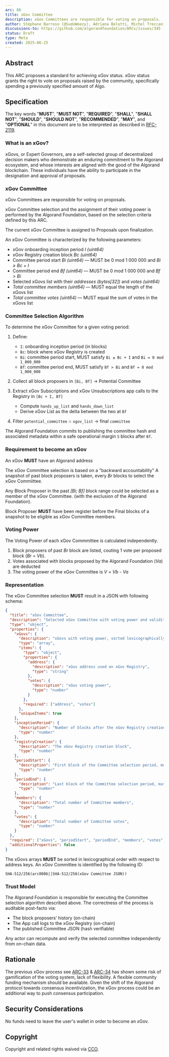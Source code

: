 ```yaml
---
arc: 86
title: xGov Committee
description: xGov Committees are responsible for voting on proposals.
author: Stéphane Barroso (@SudoWeezy), Adriana Belotti, Michel Treccani, Cosimo Bassi
discussions-to: https://github.com/algorandfoundation/ARCs/issues/345
status: Draft
type: Meta
created: 2025-06-25
---
```


## Abstract

This ARC proposes a standard for achieving xGov status. xGov status grants the right to vote on proposals raised by the community, specifically spending a previously specified amount of Algo.

## Specification

The key words "**MUST**", "**MUST NOT**", "**REQUIRED**", "**SHALL**", "**SHALL NOT**", "**SHOULD**", "**SHOULD NOT**", "**RECOMMENDED**", "**MAY**", and "**OPTIONAL**" in this document are to be interpreted as described in <a href="https://www.ietf.org/rfc/rfc2119.txt">RFC-2119</a>.

### What is an xGov?

xGovs, or Expert Governors, are a self-selected group of decentralized decision makers who demonstrate an enduring commitment to the Algorand ecosystem, and whose interests are aligned with the good of the Algorand blockchain. These individuals have the ability to participate in the designation and approval of proposals.

### xGov Committee

xGov Committees are responsible for voting on proposals.

xGov Committee selection and the assignment of their voting power is performed by the Algorand Foundation, based on the selection criteria defined by this ARC.

The current xGov Committee is assigned to Proposals upon finalization.

An xGov Committee is characterized by the following parameters:

- xGov onboarding inception period *I (uint64)*
- xGov Registry creation block *Bc (uint64)*
- Committee period start *Bi (uint64)* — MUST be 0 mod 1 000 000 and *Bi ≥ Bc + I*
- Committee period end *Bf (uint64)* — MUST be 0 mod 1 000 000 and *Bf > Bi*
- Selected xGovs list with their *addresses (bytes[32])* and *votes (uint64)*
- *Total committee members (uint64)* — MUST equal the length of the xGovs list
- *Total committee votes (uint64)* — MUST equal the sum of votes in the xGovs list

### Committee Selection Algorithm

To determine the xGov Committee for a given voting period:

1. Define:
   - `I`: onboarding inception period (in blocks)
   - `Bc`: block where xGov Registry is created
   - `Bi`: committee period start, MUST satisfy `Bi ≥ Bc + I` and `Bi = 0 mod 1_000_000`
   - `Bf`: committee period end, MUST satisfy `Bf > Bi` and `Bf = 0 mod 1_000_000`

2. Collect all block proposers in `[Bi, Bf]` → Potential Committee

3. Extract xGov Subscriptions and xGov Unsubscriptions app calls to the Registry in `[Bc + I, Bf]`
   - Compute `hands_up_list` and `hands_down_list`
   - Derive xGov List as the delta between the two at `Bf`

4. Filter `potential_committee` ∩ `xgov_list` → final `committee`

The Algorand Foundation commits to publishing the committee hash and associated metadata within a safe operational margin `S` blocks after `Bf`.

### Requirement to become an xGov

An xGov **MUST** have an Algorand address

The xGov Committee selection is based on a "backward accountability"
A snapshot of past block proposers is taken, every *Br* blocks to select the xGov Commiittee.

Any Block Proposer in the past *[Bi; Bf]* block range could be selected as a member of the xGov Committee. (with the exclusion of the Algorand Foundation).

Block Proposer **MUST** have been register before the Final blocks of a snapshot to be eligible as xGov Committee members.

### Voting Power

The Voting Power of each xGov Commmittee is calculated independently.

1. Block proposers of past *Br* block are listed, couting 1 vote per proposed block (*Br* = *Vb*).
2. Votes associated with blocks proposed by the Algorand Foundation (*Va*) are deducted
3. The voting power of the xGov Committee is *V* = *Vb* - *Va*

### Representation

The xGov Committee selection **MUST** result in a JSON with following schema:

```json
{
  "title": "xGov Committee",
  "description": "Selected xGov Committee with voting power and validity",
  "type": "object",
  "properties": {
    "xGovs": {
      "description": "xGovs with voting power, sorted lexicographically with respect to addresses",
      "type": "array",
      "items": {
        "type": "object",
        "properties": {
          "address": {
            "description": "xGov address used on xGov Registry",
            "type": "string"
          },
          "votes": {
            "description": "xGov voting power",
            "type": "number"
          }
        },
        "required": ["address", "votes"]
      },
      "uniqueItems": true
    },
    "inceptionPeriod": {
      "description": "Number of blocks after the xGov Registry creation block, reserved to the first xGov onboarding",
      "type": "number"
    },
    "registryCreation": {
      "description": "The xGov Registry creation block",
      "type": "number"
    },
    "periodStart": {
      "description": "First block of the Committee selection period, must ≡ 0 mod 1,000,000 and greater than registryCreation + inceptionPeriod",
      "type": "number"
    },
    "periodEnd": {
      "description": "Last block of the Committee selection period, must ≡ 0 mod 1,000,000 and greater than periodStart",
      "type": "number"
    },
    "members": {
      "description": "Total number of Committee members",
      "type": "number"
    },
    "votes": {
      "description": "Total number of Committee votes",
      "type": "number"
    }
  },
  "required": ["xGovs", "periodStart", "periodEnd", "members", "votes"],
  "additionalProperties": false
}
```

The xGovs arrays **MUST** be sorted in lexicographical order with respect to address keys. 
An xGov Committee is identified by the following ID:

`SHA-512/256(arc0086||SHA-512/256(xGov Committee JSON))`

### Trust Model

The Algorand Foundation is responsible for executing the Committee selection algorithm described above. The correctness of the process is auditable post-facto via:

- The block proposers’ history (on-chain)
- The App call logs to the xGov Registry (on-chain)
- The published Committee JSON (hash verifiable)

Any actor can recompute and verify the selected committee independently from on-chain data.

## Rationale

The previous xGov process see [ARC-33](./arc-0033.md) & [ARC-34](./arc-0034.md) has shown some risk of gamification of the voting system, lack of flexibility.
A flexible community funding mechanism should be available.
Given the shift of the Algorand protocol towards consensus incentivization, the xGov process could be an additional way to push consensus participation.

## Security Considerations

No funds need to leave the user's wallet in order to become an xGov.

## Copyright

Copyright and related rights waived via <a href="https://creativecommons.org/publicdomain/zero/1.0/">CCO</a>.
